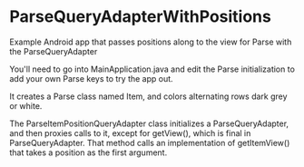 ParseQueryAdapterWithPositions
==============================

Example Android app that passes positions along to the view for Parse with the ParseQueryAdapter

You'll need to go into MainApplication.java and edit the Parse initialization to add your own Parse keys to try the app out.

It creates a Parse class named Item, and colors alternating rows dark grey or white.

The ParseItemPositionQueryAdapter class initializes a ParseQueryAdapter, and then proxies calls to it, except for getView(), which is final in ParseQueryAdapter. That method calls an implementation of getItemView() that takes a position as the first argument. 

